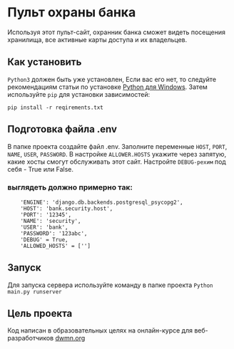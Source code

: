 # Пульт охраны банка

Используя этот пульт-сайт, охранник банка сможет видеть
посещения хранилища, все активные карты доступа и их
владельцев.

## Как установить
`Python3` должен быть уже установлен, Если вас его нет, то следуйте
рекомендациям статьи по установке [Python для Windows](https://skillbox.ru/media/code/kak_zapustit_python/). Затем используйте `pip` для установки зависимостей:

```pip install -r reqirements.txt```

## Подготовка файла .env

В папке проекта создайте файл .env. Заполните переменные
`HOST`, `PORT`, `NAME`, `USER`, `PASSWORD`. В настройке `ALLOWER.HOSTS`
укажите через запятую, какие хосты смогут обслуживать этот сайт.
Настройте `DEBUG-рехим` под себя - True или False.

### выглядеть должно примерно так:
```
    'ENGINE': 'django.db.backends.postgresql_psycopg2',
    'HOST': 'bank.security.host',
    'PORT': '12345',
    'NAME': 'security',
    'USER': 'bank',
    'PASSWORD': '123abc',
    'DEBUG' = True,
    'ALLOWED_HOSTS' = ['']
```
## Запуск
Для запуска сервера используйте команду в папке проекта
```Python main.py runserver```
## Цель проекта
Код написан в образовательных целях на онлайн-курсе для веб-разработчиков [dwmn.org](https://dvmn.org/)